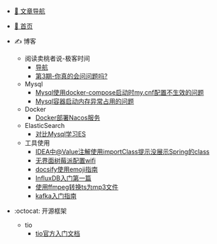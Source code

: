 <!-- _sidebar.md -->

- [:guide_dog: 文章导航](/_sidebar.md)
- [:100: 首页](/README.md)

- :writing_hand: 博客
	- 阅读卖桃者说-极客时间 
		- [导航](/md/卖桃者说-极客时间/卖桃者说-极客时间.md) 
		- [第3期-你真的会问问题吗?](md/卖桃者说-极客时间/第3期-你真的会问问题吗.md)
    - Mysql
        - [Mysql使用docker-compose启动时my.cnf配置不生效的问题](/md/2024-01-03-docker-compose启动mysql时my.cnf配置不生效的问题.md)
        - [Mysql容器启动内存异常占用的问题](/md/2024-05-24-Mysql容器启动内存异常占用的问题.md)
	- Docker
        - [Docker部署Nacos服务](/md/2022-11-17-Docker部署Nacos服务.md)
    - ElasticSearch
        - [对比Mysql学习ES](/md/2023-02-06-对比Mysql学习ES.md)
    - 工具使用
        - [IDEA中@Value注解使用importClass提示没展示Spring的class](/md/2024-01-09-IDEA中@Value注解使用importClass提示没展示Spring的class)
        - [无界面树莓派配置wifi](/md/2022-12-14-无界面树莓派配置wifi.md)
        - [docsify使用emoji指南](md/docsify使用emoji指南.md)
        - [InfluxDB入门第一篇](/md/2022-11-16-InfluxDB入门第一篇.md)
        - [使用ffmpeg转换ts为mp3文件](/md/2023-04-09-使用ffmpeg转换ts为mp3文件.md)
        - [kafka入门指南](/md/2024-03-15-kafka入门使用指南.md)
- :octocat: 开源框架
    - tio
		- [tio官方入门文档](/md/开源框架/tio官方入门文档.md)
